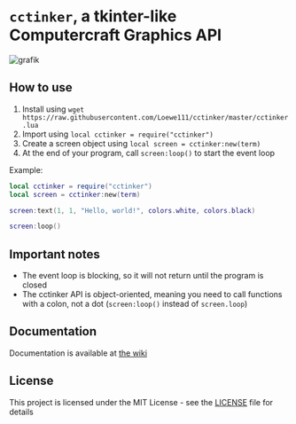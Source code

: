 # `cctinker`, a tkinter-like Computercraft Graphics API

![grafik](https://user-images.githubusercontent.com/78087018/232889309-2e0134d6-e5e2-4d07-b042-6895ee2c0f31.png)

## How to use

1. Install using `wget https://raw.githubusercontent.com/Loewe111/cctinker/master/cctinker.lua`
2. Import using `local cctinker = require("cctinker")`
3. Create a screen object using `local screen = cctinker:new(term)`
4. At the end of your program, call `screen:loop()` to start the event loop

Example:

```lua
local cctinker = require("cctinker")
local screen = cctinker:new(term)

screen:text(1, 1, "Hello, world!", colors.white, colors.black)

screen:loop()
```

## Important notes

- The event loop is blocking, so it will not return until the program is closed
- The cctinker API is object-oriented, meaning you need to call functions with a colon, not a dot (`screen:loop()` instead of `screen.loop`)

## Documentation

Documentation is available at [the wiki](https://github.com/Loewe111/cctinker/wiki)

## License

This project is licensed under the MIT License - see the [LICENSE](LICENSE) file for details
